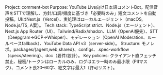 Project: comment-bot
Purpose: YouTube Live向け日本語コメントBot。配信音声をSTTで理解し、方針/口調/頻度に基づき「必要時のみ」短文コメントを自動投稿。UIはNext.js（Vercel）、実処理はローカルエージェント（macOS, Node.js/TS, A案）。
Tech stack: TypeScript strict、Node.js（エージェント）、Next.js App Router（UI）、Tailwind/Radix/shadcn、LLM（OpenAI優先）、STT（Deepgram→GCP→Whisper）、モデレーション（OpenAI Moderation、ルールベースfallback）、YouTube Data API v3（server-side）。
Structure: モノレポ。packages/{agent,web,shared}、configs、.spec-workflow（specs/steering）、doc（要件/設計）。
Key policies: クライアント直フェッチ禁止、秘密/トークンはローカルのみ、ログはエラー時のみ最小限（PIIマスク）、コメント長20–60字、絵文字は最大1（許可リスト）。
